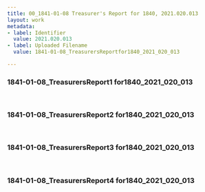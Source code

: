 ```yaml
---
title: 00_1841-01-08 Treasurer's Report for 1840, 2021.020.013
layout: work
metadata:
- label: Identifier
  value: 2021.020.013
- label: Uploaded Filename
  value: 1841-01-08_TreasurersReportfor1840_2021_020_013

---
```

<div class="pages">
<div id="page-1816923">
<h3><a name="page-1816923">1841-01-08_TreasurersReport1 for1840_2021_020_013</a></h3>
<div class="page-content">
</div>
</div>
<br />
<div id="page-1816924">
<h3><a name="page-1816924">1841-01-08_TreasurersReport2 for1840_2021_020_013</a></h3>
<div class="page-content">
</div>
</div>
<br />
<div id="page-1816925">
<h3><a name="page-1816925">1841-01-08_TreasurersReport3 for1840_2021_020_013</a></h3>
<div class="page-content">
</div>
</div>
<br />
<div id="page-1816926">
<h3><a name="page-1816926">1841-01-08_TreasurersReport4 for1840_2021_020_013</a></h3>
<div class="page-content">
</div>
</div>
<br />
</div>
